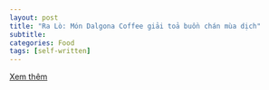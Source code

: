 ```yaml
---
layout: post
title: "Ra Lò: Món Dalgona Coffee giải toả buồn chán mùa dịch"
subtitle: 
categories: Food
tags: [self-written]
---
```

[Xem thêm](https://vietcetera.com/vn/ra-lo-mon-dalgona-coffee-giai-toa-buon-chan-mua-dich)
